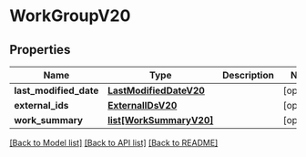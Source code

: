# WorkGroupV20

## Properties
Name | Type | Description | Notes
------------ | ------------- | ------------- | -------------
**last_modified_date** | [**LastModifiedDateV20**](LastModifiedDateV20.md) |  | [optional] 
**external_ids** | [**ExternalIDsV20**](ExternalIDsV20.md) |  | [optional] 
**work_summary** | [**list[WorkSummaryV20]**](WorkSummaryV20.md) |  | [optional] 

[[Back to Model list]](../README.md#documentation-for-models) [[Back to API list]](../README.md#documentation-for-api-endpoints) [[Back to README]](../README.md)

